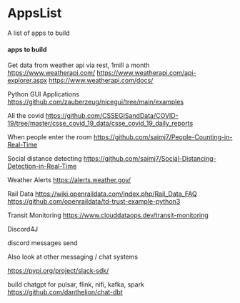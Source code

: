 # AppsList
A list of apps to build



#### apps to build

Get data from weather api via rest, 1mill a month
https://www.weatherapi.com/
https://www.weatherapi.com/api-explorer.aspx
https://www.weatherapi.com/docs/

Python GUI Applications
https://github.com/zauberzeug/nicegui/tree/main/examples

All the covid
https://github.com/CSSEGISandData/COVID-19/tree/master/csse_covid_19_data/csse_covid_19_daily_reports

When people enter the room
https://github.com/saimj7/People-Counting-in-Real-Time

Social distance detecting
https://github.com/saimj7/Social-Distancing-Detection-in-Real-Time

Weather Alerts
https://alerts.weather.gov/

Rail Data
https://wiki.openraildata.com/index.php/Rail_Data_FAQ
https://github.com/openraildata/td-trust-example-python3

Transit Monitoring
https://www.clouddataops.dev/transit-monitoring

Discord4J

discord messages send

Also look at other messaging / chat systems


https://pypi.org/project/slack-sdk/


build chatgpt for pulsar, flink, nifi, kafka, spark
https://github.com/danthelion/chat-dbt

